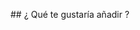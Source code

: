 ## ¿ Qué te gustaría añadir ?

<!--
  Describe, de la forma más detallada posible, la nueva funcionalidad que propones.
  Cualquier contenido que ayude a entender la propuesta es bienvenido.
-->
